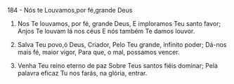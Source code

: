 184 - Nós te Louvamos,por fé,grande Deus

1. Nos Te louvamos, por fé, grande Deus,
   E imploramos Teu santo favor;
   Anjos Te louvam lá nos céus
   E nós também Te damos louvor.

2. Salva Teu povo,ó Deus, Criador,
   Pelo Teu grande, infinito poder;
   Dá-nos mais fé, maior vigor,
   Para que, o mal, possamos vencer.

3. Venha Teu reino eterno de paz
   Sobre Teus santos fiéis dominar;
   Pela palavra eficaz
   Tu nos farás, na glória, entrar.
